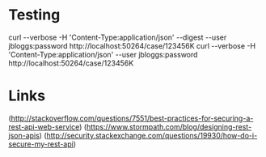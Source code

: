 Testing
=======

curl --verbose  -H 'Content-Type:application/json' --digest  --user jbloggs:password http://localhost:50264/case/123456K
curl --verbose  -H 'Content-Type:application/json' --user jbloggs:password http://localhost:50264/case/123456K

Links
=====

(http://stackoverflow.com/questions/7551/best-practices-for-securing-a-rest-api-web-service)
(https://www.stormpath.com/blog/designing-rest-json-apis)
(http://security.stackexchange.com/questions/19930/how-do-i-secure-my-rest-api)